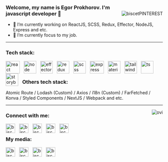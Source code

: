 [<img align="right" style="padding-top:30px;" alt="biscetPINTEREST" src="https://img.shields.io/website?logo=io&label=MYPORTFOLIO&style=for-the-badge&url=https%3A%2F%2Fbiscet-portfolio.vercel.app%2F"/>][Website]

### Welcome, my name is Egor Prokhorov. I'm javascript developer 🤩

- 🔭 I’m currently working on ReactJS, SCSS, Redux, Effector, NodeJS, Express and etc.
- 💪 I’m currently focus to my job.

---

### Tech stack:
<img align="left" src="https://upload.wikimedia.org/wikipedia/commons/thumb/a/a7/React-icon.svg/2300px-React-icon.svg.png" alt="react" width="45" height="40" style="padding-right:10px;"/>
<img align="left" src="https://cdn.iconscout.com/icon/free/png-256/node-js-1174925.png" alt="node" width="40" height="40" style="padding-right:10px;"/>
<img align="left" src="https://effector.dev/ru/img/comet.png" alt="effector" width="40" height="40" style="padding-right:10px;"/>
<img align="left" src="https://raw.githubusercontent.com/reduxjs/redux/master/logo/logo.png" alt="redux" width="40" height="40" style="padding-right:10px;"/>
<img align="left" src="https://cdn-icons-png.flaticon.com/512/5968/5968358.png" alt="scss" width="40" height="40" style="padding-right:10px;"/>
<img align="left"  src="https://www.pngfind.com/pngs/m/136-1363736_express-js-icon-png-transparent-png.png" alt="express" width="45" height="40" style="padding-right:10px;"/>
<img align="left" src="https://v4.material-ui.com/static/logo.png" alt="material" width="40" height="40" style="padding-right:10px;"/>
<img align="left" src="https://vasterra.com/blog/wp-content/uploads/2021/08/Tailwind-img.png" alt="tailwind" width="40" height="40" style="padding-right:10px;"/>
<img align="left" src="https://cdn-icons-png.flaticon.com/512/5968/5968381.png" alt="ts" width="40" height="40" style="padding-right:10px;"/>
<img align="left" src="https://static-00.iconduck.com/assets.00/storybook-icon-icon-412x512-341bo8r1.png" alt="storybook" width="40" height="40" style="padding-right:10px;"/>

<br />
<br />

### Others tech stack:

Atomic Route / Lodash (Custom) / Axios / i18n (Custom) / FarFetched / Konva / Styled Components / NextJS / Webpack and etc.

---

<img align="right" src="https://github-readme-stats.vercel.app/api/top-langs?username=biscet&show_icons=true&locale=en&layout=compact&theme=chartreuse-dark" alt="ovi" />

### Connect with me:

[<img align="left" alt="biscetGMAIL" height="30" width="30" style="padding-right:10px;" src="https://upload.wikimedia.org/wikipedia/commons/thumb/7/7e/Gmail_icon_%282020%29.svg/2560px-Gmail_icon_%282020%29.svg.png"/>][gmail]
[<img align="left" alt="biscetVK" height="30" width="30" style="padding-right:10px;"  src="https://upload.wikimedia.org/wikipedia/commons/thumb/f/f3/VK_Compact_Logo_%282021-present%29.svg/2048px-VK_Compact_Logo_%282021-present%29.svg.png" />][vk]
[<img align="left" alt="biscetTELEGRAM" height="30" width="30" style="padding-right:10px;"  src="https://upload.wikimedia.org/wikipedia/commons/thumb/8/82/Telegram_logo.svg/2048px-Telegram_logo.svg.png"/>][telegram]
[<img align="left" alt="biscetHABR" height="30" width="30" style="padding-right:10px;"  src="https://career.habr.com/images/favicons/apple-touch-icon-120.png"/>][habr]
[<img align="left" alt="biscetHHRU" height="30" width="30" style="padding-right:10px;"  src="https://upload.wikimedia.org/wikipedia/commons/7/79/HeadHunter_logo.png"/>][hhru]


<br />

### My media:

[<img align="left" height="30" width="30" style="padding-right:10px;" alt="biscetPINTEREST" src="https://cdn-icons-png.flaticon.com/512/174/174863.png"/>][pinterest]
[<img align="left" alt="biscetINSTAGRAM" height="30" width="30" style="padding-right:10px;" src="https://png.pngtree.com/png-vector/20221018/ourmid/pngtree-instagram-icon-png-image_6315974.png"/>][instagram]
[<img align="left" alt="biscetSOUNDCLOUD" height="30" width="30" style="padding-right:10px;" src="https://cdn-icons-png.flaticon.com/512/145/145809.png"/>][soundcloud]
[<img align="left" alt="biscetSOUNDCLOUD" height="30" width="30" style="padding-right:10px;" src="https://upload.wikimedia.org/wikipedia/commons/thumb/e/e7/Yandex_Music_icon.svg/2048px-Yandex_Music_icon.svg.png"/>][yandex]



<br />
<br />
<br />


[website]: https://biscet-portfolio.vercel.app/
[vk]: https://vk.com/id607761386
[pinterest]: https://www.pinterest.ru/biscet275
[instagram]: https://instagram.com/_blsrng
[upwork]: https://www.upwork.com/freelancers/~01b350467f78c03786
[gmail]: mailto:befealmellow@gmail.com
[telegram]: https://telegram.im/@hpch400
[soundcloud]: https://soundcloud.com/biscet
[habr]: https://career.habr.com/biscet
[hhru]: https://togliatti.hh.ru/resume/b27a8469ff09bddac80039ed1f5358466e6534
[yandex]:https://music.yandex.ru/users/biscet/playlists/3
